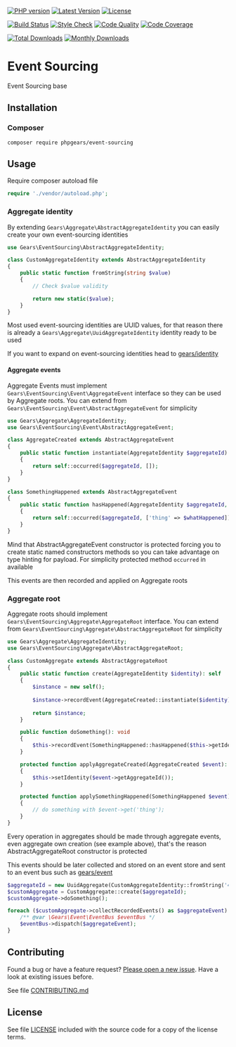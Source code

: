 [![PHP version](https://img.shields.io/badge/PHP-%3E%3D7.1-8892BF.svg?style=flat-square)](http://php.net)
[![Latest Version](https://img.shields.io/packagist/v/phpgears/event-sourcing.svg?style=flat-square)](https://packagist.org/packages/phpgears/event-sourcing)
[![License](https://img.shields.io/github/license/phpgears/event-sourcing.svg?style=flat-square)](https://github.com/phpgears/event-sourcing/blob/master/LICENSE)

[![Build Status](https://img.shields.io/travis/phpgears/event-sourcing.svg?style=flat-square)](https://travis-ci.org/phpgears/event-sourcing)
[![Style Check](https://styleci.io/repos/149037535/shield)](https://styleci.io/repos/149037535)
[![Code Quality](https://img.shields.io/scrutinizer/g/phpgears/event-sourcing.svg?style=flat-square)](https://scrutinizer-ci.com/g/phpgears/event-sourcing)
[![Code Coverage](https://img.shields.io/coveralls/phpgears/event-sourcing.svg?style=flat-square)](https://coveralls.io/github/phpgears/event-sourcing)

[![Total Downloads](https://img.shields.io/packagist/dt/phpgears/event-sourcing.svg?style=flat-square)](https://packagist.org/packages/phpgears/event-sourcing/stats)
[![Monthly Downloads](https://img.shields.io/packagist/dm/phpgears/event-sourcing.svg?style=flat-square)](https://packagist.org/packages/phpgears/event-sourcing/stats)

# Event Sourcing

Event Sourcing base

## Installation

### Composer

```
composer require phpgears/event-sourcing
```

## Usage

Require composer autoload file

```php
require './vendor/autoload.php';
```

### Aggregate identity

By extending `Gears\Aggregate\AbstractAggregateIdentity` you can easily create your own event-sourcing identities

```php
use Gears\EventSourcing\AbstractAggregateIdentity;

class CustomAggregateIdentity extends AbstractAggregateIdentity
{
    public static function fromString(string $value)
    {
        // Check $value validity

        return new static($value);
    }
}
```

Most used event-sourcing identities are UUID values, for that reason there is already a `Gears\Aggregate\UuidAggregateIdentity` identity ready to be used

If you want to expand on event-sourcing identities head to [gears/identity](https://github.com/phpgears/identity)

#### Aggregate events

Aggregate Events must implement `Gears\EventSourcing\Event\AggregateEvent` interface so they can be used by Aggregate roots. You can extend from `Gears\EventSourcing\Event\AbstractAggregateEvent` for simplicity 

```php
use Gears\Aggregate\AggregateIdentity;
use Gears\EventSourcing\Event\AbstractAggregateEvent;

class AggregateCreated extends AbstractAggregateEvent
{
    public static function instantiate(AggregateIdentity $aggregateId)
    {
        return self::occurred($aggregateId, []);
    }
}

class SomethingHappened extends AbstractAggregateEvent
{
    public static function hasHappened(AggregateIdentity $aggregateId, string $whatHappened)
    {
        return self::occurred($aggregateId, ['thing' => $whatHappened]);
    }
}
```

Mind that AbstractAggregateEvent constructor is protected forcing you to create static named constructors methods so you can take advantage on type hinting for payload. For simplicity protected method `occurred` in available

This events are then recorded and applied on Aggregate roots

### Aggregate root

Aggregate roots should implement `Gears\EventSourcing\Aggregate\AggregateRoot` interface. You can extend from `Gears\EventSourcing\Aggregate\AbstractAggregateRoot` for simplicity

```php
use Gears\Aggregate\AggregateIdentity;
use Gears\EventSourcing\Aggregate\AbstractAggregateRoot;

class CustomAggregate extends AbstractAggregateRoot
{
    public static function create(AggregateIdentity $identity): self
    {
        $instance = new self();
        
        $instance->recordEvent(AggregateCreated::instantiate($identity));
        
        return $instance;
    }

    public function doSomething(): void
    {
        $this->recordEvent(SomethingHappened::hasHappened($this->getIdentity(), 'this happened'));
    }

    protected function applyAggregateCreated(AggregateCreated $event): void
    {
        $this->setIdentity($event->getAggregateId());
    }

    protected function applySomethingHappened(SomethingHappened $event): void
    {
        // do something with $event->get('thing');
    }
}
```

Every operation in aggregates should be made through aggregate events, even aggregate own creation (see example above), that's the reason AbstractAggregateRoot constructor is protected

This events should be later collected and stored on an event store and sent to an event bus such as [gears/event](https://github.com/phpgears/event)

```php
$aggregateId = new UuidAggregate(CustomAggregateIdentity::fromString('4c4316cb-b48b-44fb-a034-90d789966bac'));
$customAggregate = CustomAggregate::create($aggregateId);
$customAggregate->doSomething();

foreach ($customAggregate->collectRecordedEvents() as $aggregateEvent) {
    /** @var \Gears\Event\EventBus $eventBus */
    $eventBus->dispatch($aggregateEvent);
}
```

## Contributing

Found a bug or have a feature request? [Please open a new issue](https://github.com/phpgears/event-sourcing/issues). Have a look at existing issues before.

See file [CONTRIBUTING.md](https://github.com/phpgears/event-sourcing/blob/master/CONTRIBUTING.md)

## License

See file [LICENSE](https://github.com/phpgears/event-sourcing/blob/master/LICENSE) included with the source code for a copy of the license terms.
